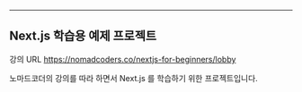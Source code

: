 -------------------------------------
Next.js 학습용 예제 프로젝트
-------------------------------------
강의 URL
https://nomadcoders.co/nextjs-for-beginners/lobby

노마드코더의 강의를 따라 하면서 Next.js 를 학습하기 위한 프로젝트입니다.
